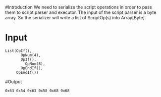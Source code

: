 #Introduction
We need to serialize the script operations in order to pass them to script parser and executor.
The input of the script parser is a byte array. So the serializer will write a list of ScriptOp(s) into Array[Byte].

# Input
```
List(OpIf(),
       OpNum(4),
       OpIf(),
         OpNum(8),
       OpEndIf(),
     OpEndIf())
```

#Output
```
0x63 0x54 0x63 0x58 0x68 0x68
```
